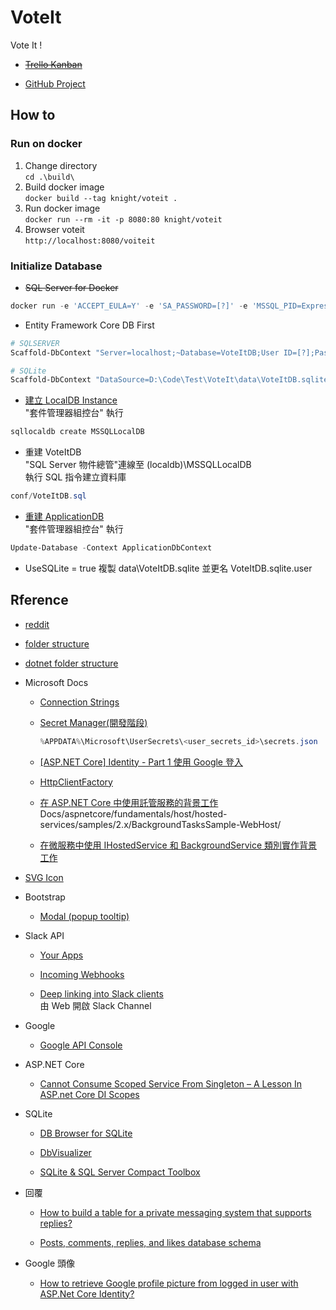 # VoteIt
Vote It !

- ~~[Trello Kanban](https://trello.com/b/0vR0ujR0/voit-it)~~

- [GitHub Project](https://github.com/knight720/VoteIt/projects/1)

## How to
### Run on docker
1. Change directory  
`cd .\build\` 
2. Build docker image  
`docker build --tag knight/voteit .`
3. Run docker image  
`docker run --rm -it -p 8080:80 knight/voteit`
4. Browser voteit  
`http://localhost:8080/voiteit`

### Initialize Database

- ~~SQL Server for Docker~~ 
```powershell
docker run -e 'ACCEPT_EULA=Y' -e 'SA_PASSWORD=[?]' -e 'MSSQL_PID=Express' -p 1433:1433 -v D:\Docker\VoteItDB:/var/opt/mssql -d mcr.microsoft.com/mssql/server:latest
```

- Entity Framework Core DB First
```powershell  
# SQLSERVER
Scaffold-DbContext "Server=localhost;~Database=VoteItDB;User ID=[?];Password=[?];" Microsoft.EntityFrameworkCore.SqlServer -OutputDir Models -Tables Feed,FeedLike -force  
```
```powershell  
# SQLite
Scaffold-DbContext "DataSource=D:\Code\Test\VoteIt\data\VoteItDB.sqlite" Microsoft.EntityFrameworkCore.Sqlite -OutputDir Models -Tables Feed,FeedLike -force  
```

- [建立 LocalDB Instance](https://docs.microsoft.com/zh-tw/sql/tools/sqllocaldb-utility?view=sql-server-2017)  
"套件管理器組控台" 執行 
```powershell
sqllocaldb create MSSQLLocalDB
```

- 重建 VoteItDB  
"SQL Server 物件總管"連線至 (localdb)\\MSSQLLocalDB  
執行 SQL 指令建立資料庫 
```powershell
conf/VoteItDB.sql  
```

- [重建 ApplicationDB](https://docs.microsoft.com/zh-tw/aspnet/core/security/authentication/scaffold-identity?view=aspnetcore-2.2&tabs=visual-studio)  
"套件管理器組控台" 執行 
```powershell
Update-Database -Context ApplicationDbContext  
```
- UseSQLite = true
複製 data\VoteItDB.sqlite 並更名 VoteItDB.sqlite.user

## Rference
- [reddit](https://zh.wikipedia.org/wiki/Reddit)

- [folder structure](https://stackoverflow.com/questions/446017/popular-folder-structure-for-build)

- [dotnet folder structure](https://github.com/dotnet/project-system)

- Microsoft Docs

    - [Connection Strings](https://docs.microsoft.com/en-us/ef/core/miscellaneous/connection-strings)

    - [Secret Manager(開發階段)](https://docs.microsoft.com/zh-tw/aspnet/core/security/app-secrets?view=aspnetcore-2.2&tabs=windows)  
        ```powershell
        %APPDATA%\Microsoft\UserSecrets\<user_secrets_id>\secrets.json
        ```

    - [[ASP.NET Core] Identity - Part 1 使用 Google 登入](https://blog.kevinyang.net/2018/05/31/aspnet-core-identity/)

    - [HttpClientFactory](https://docs.microsoft.com/zh-tw/dotnet/standard/microservices-architecture/implement-resilient-applications/use-httpclientfactory-to-implement-resilient-http-requests)

    - [在 ASP.NET Core 中使用託管服務的背景工作](https://docs.microsoft.com/zh-tw/aspnet/core/fundamentals/host/hosted-services?view=aspnetcore-2.2)
    Docs/aspnetcore/fundamentals/host/hosted-services/samples/2.x/BackgroundTasksSample-WebHost/

    - [在微服務中使用 IHostedService 和 BackgroundService 類別實作背景工作](https://docs.microsoft.com/zh-tw/dotnet/standard/microservices-architecture/multi-container-microservice-net-applications/background-tasks-with-ihostedservice)

- [SVG Icon](https://www.flaticon.com/)

- Bootstrap

    - [Modal (popup tooltip)](https://getbootstrap.com/docs/4.0/components/modal/)  

- Slack API

    - [Your Apps](https://api.slack.com/apps)

    - [Incoming Webhooks](https://api.slack.com/apps/AEU8K3B3L/incoming-webhooks?success=1)

    - [Deep linking into Slack clients](https://api.slack.com/docs/deep-linking)  
    由 Web 開啟 Slack Channel

- Google

    - [Google API Console](https://console.developers.google.com)

- ASP.NET Core

    - [Cannot Consume Scoped Service From Singleton – A Lesson In ASP.net Core DI Scopes](https://dotnetcoretutorials.com/2018/03/20/cannot-consume-scoped-service-from-singleton-a-lesson-in-asp-net-core-di-scopes/)

- SQLite

    - [DB Browser for SQLite](http://sqlitebrowser.org/)

    - [DbVisualizer](https://www.dbvis.com)

    - [SQLite & SQL Server Compact Toolbox](https://github.com/ErikEJ/SqlCeToolbox)

- 回覆

    - [How to build a table for a private messaging system that supports replies?](https://dba.stackexchange.com/questions/97963/how-to-build-a-table-for-a-private-messaging-system-that-supports-replies)

    - [Posts, comments, replies, and likes database schema](https://stackoverflow.com/questions/55074867/posts-comments-replies-and-likes-database-schema)

- Google 頭像

    - [How to retrieve Google profile picture from logged in user with ASP.Net Core Identity?](https://stackoverflow.com/questions/45855503/how-to-retrieve-google-profile-picture-from-logged-in-user-with-asp-net-core-ide)